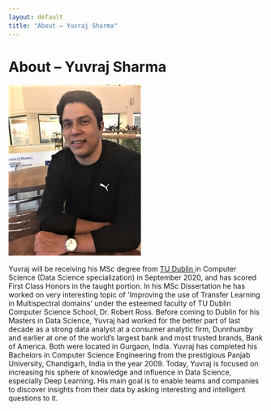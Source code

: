 ```yaml
---
layout: default
title: "About – Yuvraj Sharma"
---
```


<h1> About – Yuvraj Sharma </h1>

![](/images/me3.png)

Yuvraj will be receiving his MSc degree from <a href="https://www.tudublin.ie/"> TU Dublin </a>  in Computer Science (Data Science specialization) in September 2020, and has scored First Class Honors in the taught portion. In his MSc Dissertation he has worked on very interesting topic of 'Improving the use of Transfer Learning in Multispectral domains' under the esteemed faculty of TU Dublin Computer Science School, Dr. Robert Ross. 
Before coming to Dublin for his Masters in Data Science, Yuvraj had worked for the better part of last decade as a  strong data analyst at a consumer analytic firm, Dunnhumby and earlier at one of the world’s largest bank and most trusted brands, Bank of America. Both were located in Gurgaon, India. Yuvraj has completed his Bachelors in Computer Science Engineering from the prestigious Panjab University, Chandigarh, India in the year 2009. 
Today, Yuvraj is focused on increasing his sphere of knowledge and influence in Data Science, especially Deep Learning. His main goal is to enable teams and companies to discover insights from their data by asking interesting and intelligent questions to it.

